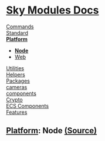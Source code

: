 <!--- This Node was auto-generated using "pnpm exec sky readme" --> 

# [Sky Modules Docs](../../README.md)

[Commands](..%2F..%2F%5Fcommands%2FREADME.md)   
[Standard](..%2F..%2Fstandard%2FREADME.md)   
**[Platform](..%2F..%2Fplatform%2FREADME.md)**   
* **[Node](..%2F..%2Fplatform%2Fnode%2FREADME.md)**
* [Web](..%2F..%2Fplatform%2Fweb%2FREADME.md)
  
[Utilities](..%2F..%2Futilities%2FREADME.md)   
[Helpers](..%2F..%2Fhelpers%2FREADME.md)   
[Packages](..%2F..%2Fpkgs%2FREADME.md)   
[cameras](..%2F..%2Fcameras%2FREADME.md)   
[components](..%2F..%2Fcomponents%2FREADME.md)   
[Crypto](..%2F..%2Fcrypto%2FREADME.md)   
[ECS Components](..%2F..%2Fecs%2FREADME.md)   
[Features](..%2F..%2Ffeatures%2FREADME.md)   

## [Platform](..%2F..%2Fplatform%2FREADME.md): Node [(Source)](..%2F..%2Fplatform%2Fnode%2F)

  